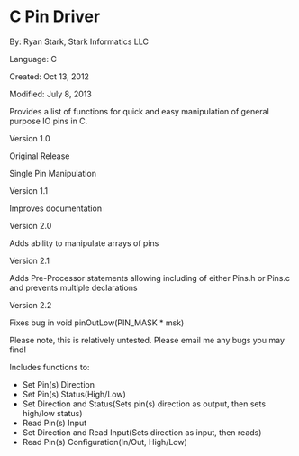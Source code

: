 # C Pin Driver

By: Ryan Stark, Stark Informatics LLC

Language: C

Created: Oct 13, 2012

Modified: July 8, 2013

Provides a list of functions for quick and easy manipulation of general purpose IO pins in C.

Version 1.0

Original Release

Single Pin Manipulation

Version 1.1

Improves documentation

Version 2.0

Adds ability to manipulate arrays of pins

Version 2.1

Adds Pre-Processor statements allowing including of either Pins.h or Pins.c and prevents multiple declarations

Version 2.2

Fixes bug in void pinOutLow(PIN\_MASK \* msk)

Please note, this is relatively untested. Please email me any bugs you may find!

Includes functions to:

*   Set Pin(s) Direction
*   Set Pin(s) Status(High/Low)
*   Set Direction and Status(Sets pin(s) direction as output, then sets high/low status)
*   Read Pin(s) Input
*   Set Direction and Read Input(Sets direction as input, then reads)
*   Read Pin(s) Configuration(In/Out, High/Low)
